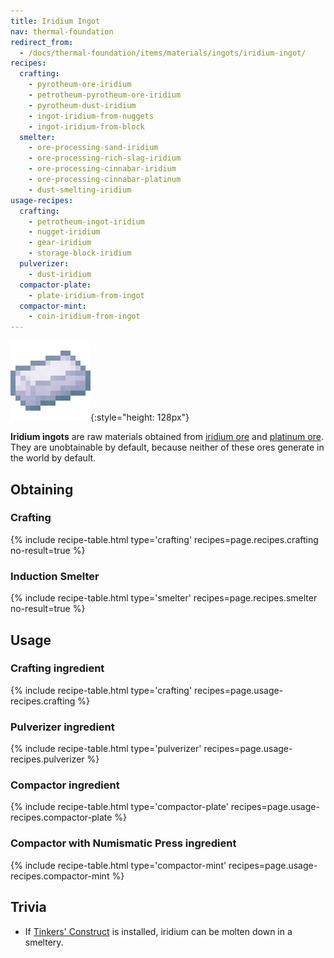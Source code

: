 ```yaml
---
title: Iridium Ingot
nav: thermal-foundation
redirect_from:
  - /docs/thermal-foundation/items/materials/ingots/iridium-ingot/
recipes:
  crafting:
    - pyrotheum-ore-iridium
    - petrotheum-pyrotheum-ore-iridium
    - pyrotheum-dust-iridium
    - ingot-iridium-from-nuggets
    - ingot-iridium-from-block
  smelter:
    - ore-processing-sand-iridium
    - ore-processing-rich-slag-iridium
    - ore-processing-cinnabar-iridium
    - ore-processing-cinnabar-platinum
    - dust-smelting-iridium
usage-recipes:
  crafting:
    - petrotheum-ingot-iridium
    - nugget-iridium
    - gear-iridium
    - storage-block-iridium
  pulverizer:
    - dust-iridium
  compactor-plate:
    - plate-iridium-from-ingot
  compactor-mint:
    - coin-iridium-from-ingot
---
```


![Iridium ingot](/assets/images/thermal-foundation/ingot-iridium.png){:style="height: 128px"}


**Iridium ingots** are raw materials obtained from [iridium
ore](/docs/iridium-ore/) and [platinum ore](/docs/platinum-ore/). They are
unobtainable by default, because neither of these ores generate in the world by
default.


Obtaining
---------

### Crafting
{% include recipe-table.html type='crafting' recipes=page.recipes.crafting no-result=true %}

### Induction Smelter
{% include recipe-table.html type='smelter' recipes=page.recipes.smelter no-result=true %}


Usage
-----

### Crafting ingredient
{% include recipe-table.html type='crafting' recipes=page.usage-recipes.crafting %}

### Pulverizer ingredient
{% include recipe-table.html type='pulverizer' recipes=page.usage-recipes.pulverizer %}

### Compactor ingredient
{% include recipe-table.html type='compactor-plate' recipes=page.usage-recipes.compactor-plate %}

### Compactor with Numismatic Press ingredient
{% include recipe-table.html type='compactor-mint' recipes=page.usage-recipes.compactor-mint %}


Trivia
------

* If [Tinkers'
  Construct](https://minecraft.curseforge.com/projects/tinkers-construct) is
  installed, iridium can be molten down in a smeltery.
